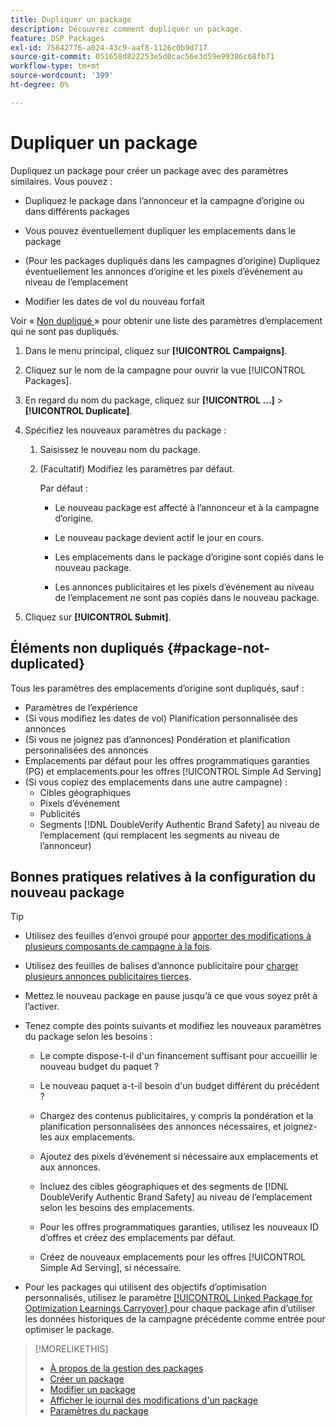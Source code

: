 ```yaml
---
title: Dupliquer un package
description: Découvrez comment dupliquer un package.
feature: DSP Packages
exl-id: 75842776-a024-43c9-aaf8-1126c0b9d717
source-git-commit: 051658d822253e5d0cac56e3d59e99386c68fb71
workflow-type: tm+mt
source-wordcount: '399'
ht-degree: 0%

---
```


# Dupliquer un package

Dupliquez un package pour créer un package avec des paramètres similaires. Vous pouvez :

* Dupliquez le package dans l’annonceur et la campagne d’origine ou dans différents packages

* Vous pouvez éventuellement dupliquer les emplacements dans le package

* (Pour les packages dupliqués dans les campagnes d’origine) Dupliquez éventuellement les annonces d’origine et les pixels d’événement au niveau de l’emplacement

* Modifier les dates de vol du nouveau forfait

Voir « [ Non dupliqué ](#package-not-duplicated) » pour obtenir une liste des paramètres d’emplacement qui ne sont pas dupliqués.

1. Dans le menu principal, cliquez sur **[!UICONTROL Campaigns]**.

1. Cliquez sur le nom de la campagne pour ouvrir la vue [!UICONTROL Packages].

1. En regard du nom du package, cliquez sur **[!UICONTROL ...]** > **[!UICONTROL Duplicate]**.

1. Spécifiez les nouveaux paramètres du package :

   1. Saisissez le nouveau nom du package.

   1. (Facultatif) Modifiez les paramètres par défaut.

      Par défaut :

      * Le nouveau package est affecté à l’annonceur et à la campagne d’origine.

      * Le nouveau package devient actif le jour en cours.<!-- and the flight continues for NN  days. -->

      * Les emplacements dans le package d’origine sont copiés dans le nouveau package.

      * Les annonces publicitaires et les pixels d’événement au niveau de l’emplacement ne sont pas copiés dans le nouveau package.

1. Cliquez sur **[!UICONTROL Submit]**.

## Éléments non dupliqués {#package-not-duplicated}

Tous les paramètres des emplacements d’origine sont dupliqués, sauf :

* Paramètres de l’expérience
* (Si vous modifiez les dates de vol) Planification personnalisée des annonces
* (Si vous ne joignez pas d’annonces) Pondération et planification personnalisées des annonces
* Emplacements par défaut pour les offres programmatiques garanties (PG) et emplacements pour les offres [!UICONTROL Simple Ad Serving]
* (Si vous copiez des emplacements dans une autre campagne) :
   * Cibles géographiques
   * Pixels d’événement
   * Publicités
   * Segments [!DNL DoubleVerify Authentic Brand Safety] au niveau de l’emplacement (qui remplacent les segments au niveau de l’annonceur)

## Bonnes pratiques relatives à la configuration du nouveau package

>[!TIP]
>
>* Utilisez des feuilles d’envoi groupé pour [apporter des modifications à plusieurs composants de campagne à la fois](/help/dsp/campaign-management/campaign-components-review-edit.md).
* Utilisez des feuilles de balises d’annonce publicitaire pour [charger plusieurs annonces publicitaires tierces](/help/dsp/campaign-management/ads/ad-create-multiple.md).

* Mettez le nouveau package en pause jusqu’à ce que vous soyez prêt à l’activer.

* Tenez compte des points suivants et modifiez les nouveaux paramètres du package selon les besoins :

   * Le compte dispose-t-il d&#39;un financement suffisant pour accueillir le nouveau budget du paquet ?

   * Le nouveau paquet a-t-il besoin d&#39;un budget différent du précédent ?

   * Chargez des contenus publicitaires, y compris la pondération et la planification personnalisées des annonces nécessaires, et joignez-les aux emplacements.

   * Ajoutez des pixels d’événement si nécessaire aux emplacements et aux annonces.

   * Incluez des cibles géographiques et des segments de [!DNL DoubleVerify Authentic Brand Safety] au niveau de l’emplacement selon les besoins des emplacements.

   * Pour les offres programmatiques garanties, utilisez les nouveaux ID d’offres et créez des emplacements par défaut.

   * Créez de nouveaux emplacements pour les offres [!UICONTROL Simple Ad Serving], si nécessaire.

* Pour les packages qui utilisent des objectifs d’optimisation personnalisés, utilisez le paramètre [[!UICONTROL Linked Package for Optimization Learnings Carryover] ](/help/dsp/campaign-management/packages/package-settings.md) pour chaque package afin d’utiliser les données historiques de la campagne précédente comme entrée pour optimiser le package.

>[!MORELIKETHIS]
>
>* [À propos de la gestion des packages](package-about.md)
>* [Créer un package](package-create.md)
>* [Modifier un package](package-edit.md)
>* [Afficher le journal des modifications d&#39;un package](package-change-log.md)
>* [Paramètres du package](package-settings.md)

